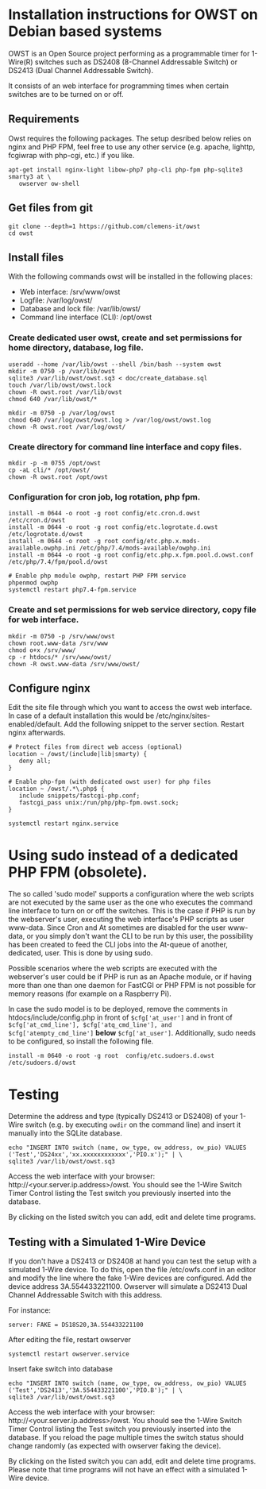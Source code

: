 # Installation instructions for OWST on Debian based systems

OWST is an Open Source project performing as a programmable timer for 1-Wire(R) switches such as DS2408 (8-Channel Addressable Switch) or DS2413 (Dual Channel Addressable Switch).

It consists of an web interface for programming times when certain switches are to be turned on or off.


## Requirements

Owst requires the following packages. The setup desribed below relies on nginx
and PHP FPM, feel free to use any other service (e.g. apache, lighttp, fcgiwrap
with php-cgi, etc.) if you like.

    apt-get install nginx-light libow-php7 php-cli php-fpm php-sqlite3 smarty3 at \
       owserver ow-shell


## Get files from git

    git clone --depth=1 https://github.com/clemens-it/owst
    cd owst


## Install files

With the following commands owst will be installed in the following places:
* Web interface: /srv/www/owst
* Logfile: /var/log/owst/
* Database and lock file: /var/lib/owst/
* Command line interface (CLI): /opt/owst


### Create dedicated user owst, create and set permissions for home directory, database, log file.

    useradd --home /var/lib/owst --shell /bin/bash --system owst
    mkdir -m 0750 -p /var/lib/owst
    sqlite3 /var/lib/owst/owst.sq3 < doc/create_database.sql
    touch /var/lib/owst/owst.lock
    chown -R owst.root /var/lib/owst
    chmod 640 /var/lib/owst/*

    mkdir -m 0750 -p /var/log/owst
    chmod 640 /var/log/owst/owst.log > /var/log/owst/owst.log
    chown -R owst.root /var/log/owst/


### Create directory for command line interface and copy files.

    mkdir -p -m 0755 /opt/owst
    cp -aL cli/* /opt/owst/
    chown -R owst.root /opt/owst


### Configuration for cron job, log rotation, php fpm.

    install -m 0644 -o root -g root config/etc.cron.d.owst /etc/cron.d/owst
    install -m 0644 -o root -g root config/etc.logrotate.d.owst /etc/logrotate.d/owst
    install -m 0644 -o root -g root config/etc.php.x.mods-available.owphp.ini /etc/php/7.4/mods-available/owphp.ini
    install -m 0644 -o root -g root config/etc.php.x.fpm.pool.d.owst.conf /etc/php/7.4/fpm/pool.d/owst

    # Enable php module owphp, restart PHP FPM service
    phpenmod owphp
    systemctl restart php7.4-fpm.service


### Create and set permissions for web service directory, copy file for web interface.

    mkdir -m 0750 -p /srv/www/owst
    chown root.www-data /srv/www
    chmod o+x /srv/www/
    cp -r htdocs/* /srv/www/owst/
    chown -R owst.www-data /srv/www/owst/


## Configure nginx

Edit the site file through which you want to access the owst web interface. In
case of a default installation this would be /etc/nginx/sites-enabled/default.
Add the following snippet to the server section. Restart nginx afterwards.

```
# Protect files from direct web access (optional)
location ~ /owst/(include|lib|smarty) {
   deny all;
}

# Enable php-fpm (with dedicated owst user) for php files
location ~ /owst/.*\.php$ {
   include snippets/fastcgi-php.conf;
   fastcgi_pass unix:/run/php/php-fpm.owst.sock;
}
```

```
systemctl restart nginx.service
```


# Using sudo instead of a dedicated PHP FPM (obsolete).

The so called 'sudo model' supports a configuration where the web scripts are
not executed by the same user as the one who executes the command line
interface to turn on or off the switches. This is the case if PHP is run by the
webserver's user, executing the web interface's PHP scripts as user www-data.
Since Cron and At sometimes are disabled for the user www-data, or you simply
don't want the CLI to be run by this user, the possibility has been created to
feed the CLI jobs into the At-queue of another, dedicated, user. This is done
by using sudo.

Possible scenarios where the web scripts are executed with the webserver's user
could be if PHP is run as an Apache module, or if having more than one than one
daemon for FastCGI or PHP FPM is not possible for memory reasons (for example
on a Raspberry Pi). 

In case the sudo model is to be deployed, remove the comments in
htdocs/include/config.php in front of `$cfg['at_user']` and in front of
`$cfg['at_cmd_line'], $cfg['atq_cmd_line'], and $cfg['atempty_cmd_line']` **below**
`$cfg['at_user']`. Additionally, sudo needs to be configured, so install the
following file.

    install -m 0640 -o root -g root  config/etc.sudoers.d.owst /etc/sudoers.d/owst


# Testing

Determine the address and type (typically DS2413 or DS2408) of your 1-Wire
switch (e.g. by executing `owdir` on the command line) and insert it manually
into the SQLite database.

    echo "INSERT INTO switch (name, ow_type, ow_address, ow_pio) VALUES ('Test','DS24xx','xx.xxxxxxxxxxxx','PIO.x');" | \
    sqlite3 /var/lib/owst/owst.sq3

Access the web interface with your browser:
http://<your.server.ip.address>/owst. You should see the 1-Wire Switch Timer
Control listing the Test switch you previously inserted into the database.

By clicking on the listed switch you can add, edit and delete time programs.


## Testing with a Simulated 1-Wire Device

If you don't have a DS2413 or DS2408 at hand you can test the setup with a
simulated 1-Wire device. To do this, open the file /etc/owfs.conf in an editor
and modify the line where the fake 1-Wire devices are configured. Add the
device address 3A.554433221100. Owserver will simulate a DS2413 Dual Channel
Addressable Switch with this address.

For instance:

    server: FAKE = DS18S20,3A.554433221100


After editing the file, restart owserver

    systemctl restart owserver.service


Insert fake switch into database

    echo "INSERT INTO switch (name, ow_type, ow_address, ow_pio) VALUES ('Test','DS2413','3A.554433221100','PIO.B');" | \
    sqlite3 /var/lib/owst/owst.sq3


Access the web interface with your browser:
http://<your.server.ip.address>/owst. You should see the 1-Wire Switch Timer
Control listing the Test switch you previously inserted into the database. If
you reload the page multiple times the switch status should change randomly (as
expected with owserver faking the device).

By clicking on the listed switch you can add, edit and delete time programs.
Please note that time programs will not have an effect with a simulated 1-Wire
device.
